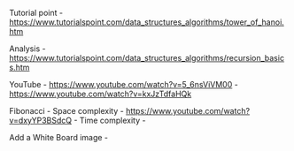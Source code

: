 Tutorial point - https://www.tutorialspoint.com/data_structures_algorithms/tower_of_hanoi.htm

Analysis - https://www.tutorialspoint.com/data_structures_algorithms/recursion_basics.htm

YouTube - https://www.youtube.com/watch?v=5_6nsViVM00
        - https://www.youtube.com/watch?v=kxJzTdfaHQk

Fibonacci - Space complexity - https://www.youtube.com/watch?v=dxyYP3BSdcQ
          - Time complexity - 

Add a White Board image -

